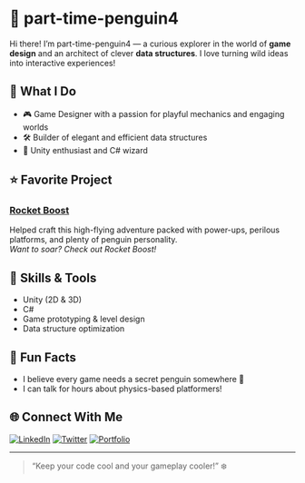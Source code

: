 # 🐧 part-time-penguin4

Hi there! I’m part-time-penguin4 — a curious explorer in the world of **game design** and an architect of clever **data structures**. I love turning wild ideas into interactive experiences!

## 🚀 What I Do
- 🎮 Game Designer with a passion for playful mechanics and engaging worlds
- 🛠️ Builder of elegant and efficient data structures
- 👾 Unity enthusiast and C# wizard

## ⭐ Favorite Project
### [Rocket Boost](#)
Helped craft this high-flying adventure packed with power-ups, perilous platforms, and plenty of penguin personality.  
*Want to soar? Check out Rocket Boost!*

## 🧰 Skills & Tools
- Unity (2D & 3D)
- C#
- Game prototyping & level design
- Data structure optimization

## 🎲 Fun Facts
- I believe every game needs a secret penguin somewhere 🐧
- I can talk for hours about physics-based platformers!

## 🌐 Connect With Me
[![LinkedIn](https://img.shields.io/badge/LinkedIn-Connect-blue?logo=linkedin)](https://www.linkedin.com/in/yusuf-demirel-b98338351 )
[![Twitter](https://img.shields.io/badge/Twitter-Follow-blue?logo=twitter)](https://x.com/Yusuf5714)
[![Portfolio](https://img.shields.io/badge/Portfolio-Visit-orange?logo=internet-explorer)](your-portfolio-url-here)

---

> “Keep your code cool and your gameplay cooler!” ❄️

